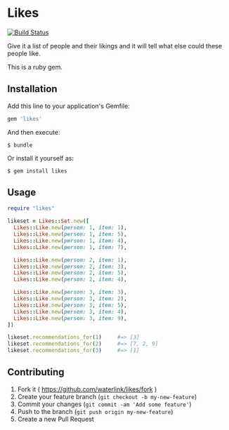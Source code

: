 # Likes

[![Build Status](https://travis-ci.org/waterlink/likes.svg?branch=master)](https://travis-ci.org/waterlink/likes)

Give it a list of people and their likings and it will tell what else could these people like.

This is a ruby gem.

## Installation

Add this line to your application's Gemfile:

```ruby
gem 'likes'
```

And then execute:

    $ bundle

Or install it yourself as:

    $ gem install likes

## Usage

```ruby
require "likes"

likeset = Likes::Set.new([
  Likes::Like.new(person: 1, item: 1),
  Likes::Like.new(person: 1, item: 5),
  Likes::Like.new(person: 1, item: 4),
  Likes::Like.new(person: 1, item: 7),

  Likes::Like.new(person: 2, item: 1),
  Likes::Like.new(person: 2, item: 3),
  Likes::Like.new(person: 2, item: 5),
  Likes::Like.new(person: 2, item: 4),

  Likes::Like.new(person: 3, item: 3),
  Likes::Like.new(person: 3, item: 2),
  Likes::Like.new(person: 3, item: 5),
  Likes::Like.new(person: 3, item: 4),
  Likes::Like.new(person: 3, item: 9),
])

likeset.recommendations_for(1)     #=> [3]
likeset.recommendations_for(2)     #=> [7, 2, 9]
likeset.recommendations_for(3)     #=> [1]
```

## Contributing

1. Fork it ( https://github.com/waterlink/likes/fork )
2. Create your feature branch (`git checkout -b my-new-feature`)
3. Commit your changes (`git commit -am 'Add some feature'`)
4. Push to the branch (`git push origin my-new-feature`)
5. Create a new Pull Request
